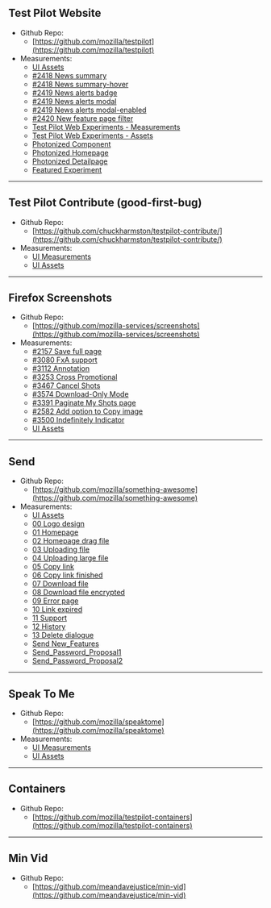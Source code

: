 ## Test Pilot Website
* Github Repo: 
    * [https://github.com/mozilla/testpilot](https://github.com/mozilla/testpilot)
* Measurements:
    * [UI Assets](Test_Pilot_Website/00_Assets/Photonized_homepage)
    * [#2418 News summary](Test_Pilot_Website/2418_News_summary)
    * [#2418 News summary-hover](Test_Pilot_Website/2418_News_summary_hover)
    * [#2419 News alerts badge](Test_Pilot_Website/2419_News_alerts_Badge)
    * [#2419 News alerts modal](Test_Pilot_Website/2419_News_alerts_Modal)
    * [#2419 News alerts modal-enabled](Test_Pilot_Website/2419_News_alerts_Modal_Enabled)
    * [#2420 New feature page filter](Test_Pilot_Website/2420_New_feature_page_filter)
    * [Test Pilot Web Experiments - Measurements](Test_Pilot_Website/01_Measurements/Web_experiments.png)
    * [Test Pilot Web Experiments - Assets](https://github.com/mozilla/testpilot-assets/tree/master/Test_Pilot_Website/00_Assets)
    
    * [Photonized Component](Test_Pilot_Website/01_Measurements/Component_20171003/)
    * [Photonized Homepage](Test_Pilot_Website/01_Measurements/Homepage_20170927/)
    * [Photonized Detailpage](Test_Pilot_Website/01_Measurements/Detailpage_20170927/)
    * [Featured Experiment](Test_Pilot_Website/01_Measurements/Featured_experiment/)
    


---
## Test Pilot Contribute (good-first-bug)
* Github Repo: 
    * [https://github.com/chuckharmston/testpilot-contribute/](https://github.com/chuckharmston/testpilot-contribute/)
* Measurements:
    * [UI Measurements](Test_Pilot_Contribute/01_Measurements/)
    * [UI Assets](https://github.com/mozilla/testpilot-assets/tree/master/Test_Pilot_Contribute/00_Assets)


---
## Firefox Screenshots
* Github Repo: 
    * [https://github.com/mozilla-services/screenshots](https://github.com/mozilla-services/screenshots)
* Measurements:
    * [#2157 Save full page](Firefox_Screenshots/Save%20fullpage)
    * [#3080 FxA support](Firefox_Screenshots/FxA_Integration)
    * [#3112 Annotation](Firefox_Screenshots/Annotation)
    * [#3253 Cross Promotional](Firefox_Screenshots/Cross-promotional)
    * [#3467 Cancel Shots](Firefox_Screenshots/FFSS-3467)
    * [#3574 Download-Only Mode](Firefox_Screenshots/FFSS-3574)
    * [#3391 Paginate My Shots page](Firefox_Screenshots/FFSS_Pagination)
    * [#2582 Add option to Copy image](Firefox_Screenshots/FFSS_Copy)
    * [#3500 Indefinitely Indicator](Firefox_Screenshots/FFSS_Indicator)
    * [UI Assets](https://github.com/mozilla/testpilot-assets/tree/master/Firefox_Screenshots/00_Assets)

---
## Send 
* Github Repo: 
    * [https://github.com/mozilla/something-awesome](https://github.com/mozilla/something-awesome)
* Measurements:
    * [UI Assets](https://github.com/mozilla/testpilot-assets/tree/master/Send/00_Assets)
    * [00 Logo design](Send/Send_logo_design)
    * [01 Homepage](Send/Send_01_homepage)
    * [02 Homepage drag file](Send/Send_02_homepage_drag_file)
    * [03 Uploading file](Send/Send_03_uploading_file)
    * [04 Uploading large file](Send/Send_04_uploading_large_file)
    * [05 Copy link](Send/Send_05_copy_link)
    * [06 Copy link finished](Send/Send_06_copy_link_finished)
    * [07 Download file](Send/Send_07_download_file)
    * [08 Download file encrypted](Send/Send_08_download_file_encrypted)
    * [09 Error page](Send/Send_09_error_page)
    * [10 Link expired](Send/Send_10_link_expired)
    * [11 Support](Send/Send_11_support)
    * [12 History](Send/Send_12_history)
    * [13 Delete dialogue](Send/Send_13_delete_dialogue)
    * [Send New_Features](Send/Send_New_Features)
    * [Send_Password_Proposal1](Send/Send_Password_1)
    * [Send_Password_Proposal2](Send/Send_Password_2)

---
## Speak To Me 
* Github Repo: 
    * [https://github.com/mozilla/speaktome](https://github.com/mozilla/speaktome)
* Measurements:
    * [UI Measurements](Speak_To_Me/01_Measurements)
    * [UI Assets](https://github.com/mozilla/testpilot-assets/tree/master/Speak_To_Me/00_Assets)

---
## Containers
* Github Repo: 
    * [https://github.com/mozilla/testpilot-containers](https://github.com/mozilla/testpilot-containers)

---
## Min Vid 
* Github Repo: 
    * [https://github.com/meandavejustice/min-vid](https://github.com/meandavejustice/min-vid)

